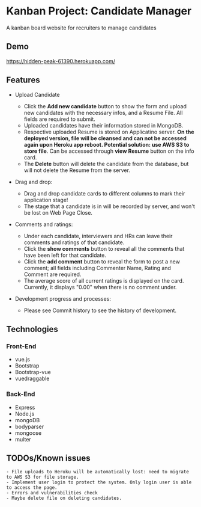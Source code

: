 # Kanban Project: Candidate Manager
A kanban board website for recruiters to manage candidates<br/>

## Demo
<https://hidden-peak-61390.herokuapp.com/>

## Features
* Upload Candidate
    * Click the **Add new candidate** button to show the form and upload new candidates with the necessary infos, and a Resume File. All fields are required to submit.
    * Uploaded candidates have their information stored in MongoDB.
    * Respective uploaded Resume is stored on Applicatino server. **On the deployed version, file will be cleansed and can not be accessed again upon Heroku app reboot. Potential solution: use AWS S3 to store file**. Can be accessed through **view Resume** button on the info card.
    * The **Delete** button will delete the candidate from the database, but will not delete the Resume from the server.

* Drag and drop:
    * Drag and drop candidate cards to different columns to mark their application stage!
    * The stage that a candidate is in will be recorded by server, and won't be lost on Web Page Close.

* Comments and ratings:
    * Under each candidate, interviewers and HRs can leave their comments and ratings of that candidate.
    * Click the **show comments** button to reveal all the comments that have been left for that candidate.
    * Click the **add comment** button to reveal the form to post a new comment; all fields including Commenter Name, Rating and Comment are required.
    * The average score of all current ratings is displayed on the card. Currently, it displays "0.00" when there is no comment under.

* Development progress and processes:
    * Please see Commit history to see the history of development.

## Technologies
### Front-End
* vue.js
* Bootstrap
* Bootstrap-vue
* vuedraggable

### Back-End
* Express
* Node.js
* mongoDB
* bodyparser
* mongoose
* multer

## TODOs/Known issues
    - File uploads to Heroku will be automatically lost: need to migrate to AWS S3 for file storage.
    - Implement user login to protect the system. Only login user is able to access the page.
    - Errors and vulnerabilities check
    - Maybe delete file on deleting candidates.